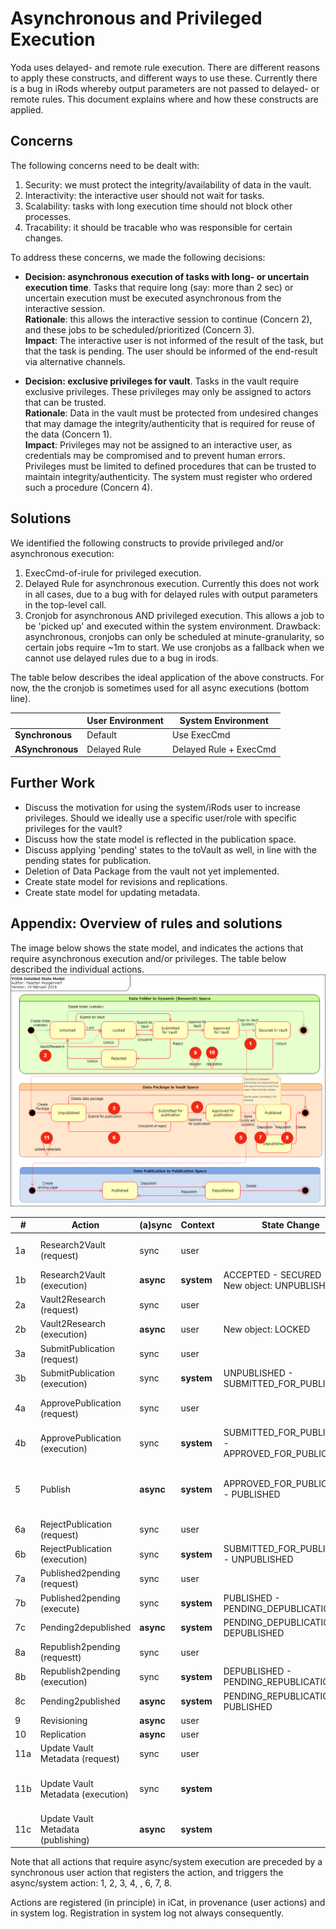 # Asynchronous and Privileged Execution

Yoda uses delayed- and remote rule execution.
There are different reasons to apply these constructs, and different ways to use these.
Currently there is a bug in iRods whereby output parameters are not passed to delayed- or remote rules.
This document explains where and how these constructs are applied.

## Concerns
The following concerns need to be dealt with:
1. Security: we must protect the integrity/availability of data in the vault.
2. Interactivity: the interactive user should not wait for tasks.
3. Scalability: tasks with long execution time should not block other processes.
4. Tracability: it should be tracable who was responsible for certain changes.

To address these concerns, we made the following decisions:

* **Decision: asynchronous execution of tasks with long- or uncertain execution time**.  Tasks that require long (say: more than 2 sec) or uncertain execution must be executed asynchronous from the interactive session.  
  **Rationale**: this allows the interactive session to continue (Concern 2), and these jobs to be scheduled/prioritized (Concern 3).  
  **Impact**: The interactive user is not informed of the result of the task, but that the task is pending. The user should be informed of the end-result via alternative channels.

* **Decision: exclusive privileges for vault**. Tasks in the vault require exclusive privileges. These privileges may only be assigned to actors that can be trusted.   
  **Rationale**: Data in the vault must be protected from undesired changes that may damage the integrity/authenticity that is required for reuse of the data (Concern 1).  
  **Impact**: Privileges may not be assigned to an interactive user, as credentials may be compromised and to prevent human errors. Privileges must be limited to defined procedures that can be trusted to maintain integrity/authenticity. The system must register who ordered such a procedure (Concern 4).

## Solutions

We identified the following constructs to provide privileged and/or asynchronous execution:

1.	ExecCmd-of-irule for privileged execution.
2.	Delayed Rule for asynchronous execution. Currently this does not work in all cases, due to a bug with for delayed rules with output parameters in the top-level call.
3.	Cronjob for asynchronous AND privileged execution. This allows a job to be 'picked up' and executed within the system environment. Drawback: asynchronous, cronjobs can only be scheduled at minute-granularity, so certain jobs require ~1m to start.  We use cronjobs as a fallback when we cannot use delayed rules due to a bug in irods.

The table below describes the ideal application of the above constructs. For now, the the cronjob is sometimes used for all async executions (bottom line).

| | **User Environment** | **System Environment** |
| --- | --- | --- |
| **Synchronous** | Default | Use ExecCmd |
| **ASynchronous** | Delayed Rule | Delayed Rule + ExecCmd |  


## Further Work

* Discuss the motivation for using the system/iRods user to increase privileges. Should we ideally use a specific user/role with specific privileges for the vault?  
* Discuss how the state model is reflected in the publication space.
* Discuss applying 'pending' states to the toVault as well, in line with the pending states for publication.
* Deletion of Data Package from the vault not yet implemented.
* Create state model for revisions and replications.
* Create state model for updating metadata.


## Appendix: Overview of rules and solutions

The image below shows the state model, and indicates the actions that require asynchronous execution and/or privileges. The table below described the individual actions.
![Actions in State Model](./img/ExecutionInStateModel.png)



| #  | Action | (a)sync | Context | State Change | Comment |
| -- | ------ | ------- | ------- | -------- | ------- |
| 1a | Research2Vault (request) | sync | user |  | Register Action and request execution |
| 1b | Research2Vault (execution) | **async** | **system** | ACCEPTED - SECURED<br/>New object: UNPUBLISHED | Copy files |
| 2a | Vault2Research (request) | sync | user |  | Register action and request execution |
| 2b | Vault2Research (execution) | **async** | user | New object: LOCKED | Copy files |
| 3a | SubmitPublication (request) | sync | user |  | Register action  and request execution |
| 3b | SubmitPublication (execution) | sync | **system** | UNPUBLISHED - SUBMITTED_FOR_PUBLICATION | |
| 4a | ApprovePublication (request) | sync | user | | Register action ande request execution |
| 4b | ApprovePublication (execution) | sync | **system** | SUBMITTED_FOR_PUBLICATION - APPROVED_FOR_PUBLICATION | trigger Publish |
| 5  | Publish | **async**| **system** |  APPROVED_FOR_PUBLICATION - PUBLISHED | Create/Register DOI, PMH, etc.<br/>*there is no registered within for public area?!* |
| 6a | RejectPublication (request) | sync | user | | Register action and request execution |
| 6b | RejectPublication (execution) | sync | **system** | SUBMITTED_FOR_PUBLICATION - UNPUBLISHED | *(is nog async, kan tzt sync worden)* |
| 7a | Published2pending (request) | sync | user |  | Register action and request execution |
| 7b | Published2pending (execute) | sync | **system** | PUBLISHED - PENDING_DEPUBLICATION  |   |
| 7c | Pending2depublished |**async** | **system** | PENDING_DEPUBLICATION - DEPUBLISHED | Update/register DOI, PMH, etc.|
| 8a | Republish2pending (requestt) | sync | user | | Register action and request execution |
| 8b | Republish2pending (execution) | sync | **system** | DEPUBLISHED - PENDING_REPUBLICATION | trigger pending2published |
| 8c | Pending2published | **async** | **system** | PENDING_REPUBLICATION - PUBLISHED |Update/register DOI, PMH, etc., |
| 9  | Revisioning | **async** | user |  | |
| 10 | Replication | **async** | user |  | |
| 11a | Update Vault Metadata (request) | sync | user |  | Register action and request execution |
| 11b | Update Vault Metadata (execution) | sync | **system** |  | Create metadata updates and trigger publication actions |
| 11c | Update Vault Metadata (publishing)| **async** | **system** | | Update/register DOI, PMH, etc.|

Note that all  actions that require async/system execution are preceded by a synchronous user action that registers the action, and triggers the async/system action: 1, 2, 3, 4, , 6, 7, 8.

Actions are registered (in principle) in iCat, in provenance (user actions) and in system log.
Registration in system log not always consequently.
